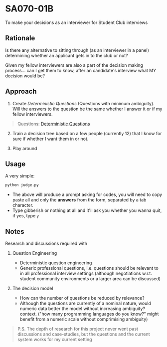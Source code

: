 # SA070-01B
To make your decisions as an interviewer for Student Club interviews

## Rationale
Is there any alternative to sitting through (as an interviewer in a panel)
determining whether an applicant gets in to the club or not?

Given my fellow interviewers are also a part of the decision making process...
can I get them to know, after an candidate's interview what MY decision would
be?

## Approach

1. Create *Deterministic Questions* (Questions with minimum ambiguity). Will the
answers to the question be the same whether I answer it or if my fellow
interviewers.

> Questions: [Deterministic Questions](https://forms.gle/SJo1fsnrvujY1xpy9)

2. Train a decision tree based on a few people (currently 12) that I know for
sure if whether I want them in or not.

3. Play around

## Usage

A very simple:

```bash
python judge.py
```

- The above will produce a prompt asking for codes, you will need to copy paste 
all and only the **answers** from the form, separated by a tab character.
- Type gibberish or nothing at all and it'll ask you whether you wanna quit, if
  yes, type `y`


## Notes

Research and discussions required with

1. Question Engineering
    - Deterministic question engineering
    - Generic professional questions, i.e. questions should be relevant to
    in all professional interview settings (although negotiations w.r.t. student
    community environments or a larger area can be discussed)

2. The decision model
    - How can the number of questions be reduced by relevance?
    - Although the questions are currently of a nominal nature, would numeric
    data better the model without increasing ambiguity?
        context. ("how many programming languages do you know?" might benefit
        from a numeric scale without comprimising ambiguity)

> P.S. The depth of research for this project never went past discussions and
> case-studies, but the questions and the current system works for my current
> setting
